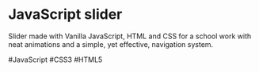 # JavaScript slider

Slider made with Vanilla JavaScript, HTML and CSS for a school work with neat animations and a simple, yet effective, navigation system.

#JavaScript #CSS3 #HTML5
